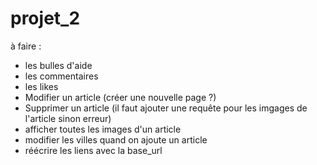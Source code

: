 # projet_2

à faire :

- les bulles d'aide
- les commentaires
- les likes
- Modifier un article (créer une nouvelle page ?)
- Supprimer un article (il faut ajouter une requête pour les imgages de l'article sinon erreur)
- afficher toutes les images d'un article 
- modifier les villes quand on ajoute un article 
- réécrire les liens avec la base_url
